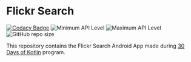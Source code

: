 # Flickr Search

[![Codacy Badge](https://app.codacy.com/project/badge/Grade/a42390e6a2294e5e908d2530498f4ec0)](https://www.codacy.com?utm_source=github.com&amp;utm_medium=referral&amp;utm_content=thedevelopersanjeev/flickr-search&amp;utm_campaign=Badge_Grade)
![Minimum API Level](https://img.shields.io/badge/Min%20API%20Level-21-green)
![Maximum API Level](https://img.shields.io/badge/Max%20API%20Level-29-orange)
![GitHub repo size](https://img.shields.io/github/repo-size/thedevelopersanjeev/flickr-search)

This repository contains the Flickr Search Android App made during [30 Days of Kotlin](https://eventsonair.withgoogle.com/events/kotlin) program.

